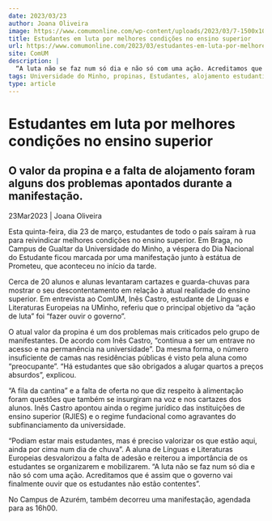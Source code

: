 ```yaml
---
date: 2023/03/23
author: Joana Oliveira
image: https://www.comumonline.com/wp-content/uploads/2023/03/7-1500x1000.jpg
title: Estudantes em luta por melhores condições no ensino superior
url: https://www.comumonline.com/2023/03/estudantes-em-luta-por-melhores-condicoes-no-ensino-superior/
site: ComUM
description: |
  “A luta não se faz num só dia e não só com uma ação. Acreditamos que é assim que o governo vai finalmente ouvir que os estudantes não estão contentes”.
tags: Universidade do Minho, propinas, Estudantes, alojamento estudantil, Luta, Derrubar barreiras
type: article
---
```



# Estudantes em luta por melhores condições no ensino superior

## O valor da propina e a falta de alojamento foram alguns dos problemas apontados durante a manifestação.

23Mar2023 | Joana Oliveira

Esta quinta-feira, dia 23 de março, estudantes de todo o país saíram à rua para reivindicar melhores condições no ensino superior. Em Braga, no Campus de Gualtar da Universidade do Minho, a véspera do Dia Nacional do Estudante ficou marcada por uma manifestação junto à estátua de Prometeu, que aconteceu no início da tarde.

Cerca de 20 alunos e alunas levantaram cartazes e guarda-chuvas para mostrar o seu descontentamento em relação à atual realidade do ensino superior. Em entrevista ao ComUM, Inês Castro, estudante de Línguas e Literaturas Europeias na UMinho, referiu que o principal objetivo da “ação de luta” foi “fazer ouvir o governo”.

O atual valor da propina é um dos problemas mais criticados pelo grupo de manifestantes. De acordo com Inês Castro, “continua a ser um entrave no acesso e na permanência na universidade”. Da mesma forma, o número insuficiente de camas nas residências públicas é visto pela aluna como “preocupante”. “Há estudantes que são obrigados a alugar quartos a preços absurdos”, explicou.

“A fila da cantina” e a falta de oferta no que diz respeito à alimentação foram questões que também se insurgiram na voz e nos cartazes dos alunos. Inês Castro apontou ainda o regime jurídico das instituições de ensino superior (RJIES) e o regime fundacional como agravantes do subfinanciamento da universidade.

“Podiam estar mais estudantes, mas é preciso valorizar os que estão aqui, ainda por cima num dia de chuva”. A aluna de Línguas e Literaturas Europeias desvalorizou a falta de adesão e reiterou a importância de os estudantes se organizarem e mobilizarem. “A luta não se faz num só dia e não só com uma ação. Acreditamos que é assim que o governo vai finalmente ouvir que os estudantes não estão contentes”.

No Campus de Azurém, também decorreu uma manifestação, agendada para as 16h00.
